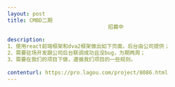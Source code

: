 ```yaml
---                
layout: post       
title: CMBD二期
                                招募中
           
description: 
1、使用react前端框架和dva2框架做出如下页面，后台由公司提供；
2、需要驻场开发跟公司后台联调成功且没bug，为期两周；
3、需要在我们的项目下做，遵循我们项目的一些规则。
     
contenturl: https://pro.lagou.com/project/8086.html      
---                 
```

